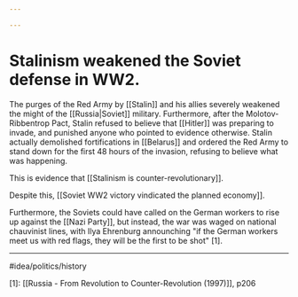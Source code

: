 ```yaml
---

---
```

# Stalinism weakened the Soviet defense in WW2. 
The purges of the Red Army by [[Stalin]] and his allies severely weakened the might of the [[Russia|Soviet]] military. Furthermore, after the Molotov-Ribbentrop Pact, Stalin refused to believe that [[Hitler]] was preparing to invade, and punished anyone who pointed to evidence otherwise. Stalin actually demolished fortifications in [[Belarus]] and ordered the Red Army to stand down for the first 48 hours of the invasion, refusing to believe what was happening. 

This is evidence that [[Stalinism is counter-revolutionary]]. 

Despite this, [[Soviet WW2 victory vindicated the planned economy]]. 

Furthermore, the Soviets could have called on the German workers to rise up against the [[Nazi Party]], but instead, the war was waged on national chauvinist lines, with Ilya Ehrenburg announching "if the German workers meet us with red flags, they will be the first to be shot" [1]. 

---
#idea/politics/history 

[1]: [[Russia - From Revolution to Counter-Revolution (1997)]], p206